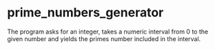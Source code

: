 # prime_numbers_generator
The program asks for an integer, takes a numeric interval from 0 to the given number and yields the primes number included in the interval.
